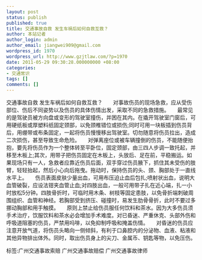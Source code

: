 ```yaml
---
layout: post
status: publish
published: true
title: 交通事故自救 发生车祸后如何自救互救？
author: 本站记者
author_login: admin
author_email: jiangwei909@gmail.com
wordpress_id: 1970
wordpress_url: http://www.gzjtlaw.com/?p=1970
date: 2011-05-29 09:30:28.000000000 +08:00
categories:
- 交通常识
tags: []
comments: []
---
```

交通事故自救 发生车祸后如何自救互救？　　对事故伤员的现场急救，应从受伤部位、伤后不同姿势以及伤员的具体伤情出发，采取不同的急救措施。　　最常见的是驾驶员被方向盘或变形的驾驶室撞伤，并困在其内。在撬开驾驶室门窗后，可用硬纸板或厚塑料纸固定颈部，以免颈椎错位或损伤;同时可用一块板插到伤员背后，用绷带或布条固定，一起将伤员慢慢移出驾驶室。切勿随意将伤员拉出，造成二次损伤，甚至导致生命危险。　　对弹离座位或被车辆撞倒的伤员，不能随便抬抱，要先将伤员作为一个整体转至平卧位，固定颈部，由三四人步调一致托起，并移至木板上;其次，用带子把伤员固定在木板上，头放后、足在前，平稳搬运。如果现场只有一人，急救者应靠近伤员后面，双手穿过伤员腋下，抓住其未受伤的肢臂，轻轻抬起，然后小心向后拖曳。拖动时，保持伤员的头、颈、胸部处于一直线水平上。　　伤员表面皮肤少量出血，可用布压迫止血后包扎;喷射状出血，说明大血管破裂，应设法钳夹血管止血;对四肢出血，一般可用带子扎在近心端，扎一小时放松5分钟。四肢骨折时，可临时用木条、树枝等固定患肢，以免骨折端刺破周围组织、血管和神经。若胸部受到挤压、碰撞时，易发生肋骨骨折，此时不要过多挪动胸部和用手触摸。　　原则上禁止给伤员服任何饮料和茶水。因为大多伤员须手术治疗，饮服饮料和茶水必会增加手术难度。对已昏迷、严重休克、头部外伤和呼吸道阻塞的伤员，严禁用吗啡，以免抑制呼吸和掩盖伤情。　　对昏迷的伤员应注意开放气道，将伤员头略向一侧倾斜，有利于口鼻腔内的分泌物、血液、粘液和其他异物排出体外。同时，取出伤员身上的尖刀、金属币、钥匙等物，以免压伤。标签:广州交通事故索赔 广州交通事故赔偿 广州交通事故律师
